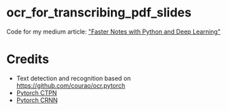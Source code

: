 # ocr_for_transcribing_pdf_slides
Code for my medium article: ["Faster Notes with Python and Deep Learning"](https://lucas-soares.medium.com/faster-notes-with-python-and-deep-learning-b713bbb3c186)

# Credits
- Text detection and recognition based on https://github.com/courao/ocr.pytorch
- [Pytorch CTPN](https://github.com/opconty/pytorch_ctpn)
- [Pytorch CRNN](https://github.com/meijieru/crnn.pytorch)
